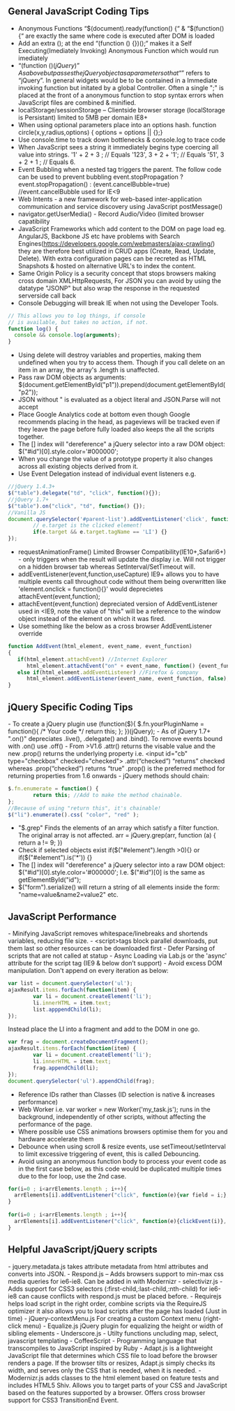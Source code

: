 <h2>General JavaScript Coding Tips</h2>

- Anonymous Functions “$(document).ready(function() {“ & “$(function(){“ are exactly the same where code is executed after DOM is loaded 
- Add an extra (); at the end “(function () {})();“ makes it a Self Executing(Imediately Invoking) Anonymous Function which would run imediately
- “(function ($){}(jQuery)” As above but passes the jQuery object as a parameter so that “$” refers to “jQuery”. In general widgets would be to be contained in a Immediate invoking function but initated by a global Controller. Often a single ";" is placed at the front of a anonymous function to stop syntax errors when JavaScript files are combined & minified.
- localStorage/sessionStorage – Clientside browser storage (localStorage is Persistant) limited to 5MB per domain IE8+
- When using optional parameters place into an options hash. function circle(x,y,radius,options) { options = options || {};}
- Use console.time to track down bottlenecks & console.log to trace code</li>
- When JavaScript sees a string it immediately begins type coercing all value into strings. '1' + 2 +  3 ; // Equals '123',  3  + 2 + '1'; // Equals '51',  3  + 2 +  1 ; // Equals 6.
- Event Bubbling when a nested tag triggers the parent. The follow code can be used to prevent bubbling event.stopPropagation ? event.stopPropagation() : (event.cancelBubble=true) //event.cancelBubble used for IE<9
- Web Intents - a new framework for web-based inter-application communication and service discovery using JavaScript postMessage()
- navigator.getUserMedia() - Record Audio/Video (limited browser capatibility
- JavaScript Frameworks which add content to the DOM on page load eg. AngularJS, Backbone JS etc have problems with Search Engines(https://developers.google.com/webmasters/ajax-crawling/) they are therefore best utilized in CRUD apps (Create, Read, Update, Delete). With extra configuration pages can be recreted as HTML Snapshots & hosted on alternative URL's to index the content.
- Same Origin Policy is a security concept that stops browsers making cross domain XMLHttpRequests, For JSON you can avoid by using the datatype "JSONP" but also wrap the response in the requested serverside call back
- Console Debugging will break IE when not using the Developer Tools.

```javascript
// This allows you to log things, if console
// is available, but takes no action, if not.
function log() {
  console && console.log(arguments);
}
```
- Using delete will destroy variables and properties, making them undefined when you try to access them. Though if you call delete on an item in an array, the array's .length is unaffected.
- Pass raw DOM objects as arguments: $(document.getElementById("p1")).prepend(document.getElementById("p2"));
- JSON without " is evaluated as a object literal and JSON.Parse will not accept
- Place Google Analytics code at bottom even though Google recommends placing in the head, as pageviews will be tracked even if they leave the page before fully loaded also keeps the all the scripts together.
- The [] index will "dereference" a jQuery selector into a raw DOM object: $("#id")[0].style.color='#000000';
- When you change the value of a prototype property it also changes across all existing objects derived from it.
- Use Event Delegation instead of individual event listeners e.g. 

```javascript
//jQuery 1.4.3+ 
$("table").delegate("td", "click", function(){});
//jQuery 1.7+
$("table").on("click", "td", function() {});
//Vanilla JS
document.querySelector('#parent-list').addEventListener('click', function(e) {
        // e.target is the clicked element!
        if(e.target && e.target.tagName == 'LI') {}
});
```
- requestAnimationFrame() Limited Browser Compatibility(IE10+,Safari6+) - only triggers when the result will update the display i.e. Will not trigger on a hidden browser tab whereas SetInterval/SetTimeout will.
- addEventListener(event,function,useCapture) IE9+ allows you to have multiple events call throughout code without them being overwritten like 'element.onclick = function(){}' would deprecietes attachEvent(event,function);
- attachEvent(event,function) depreciated version of AddEventListener used in <IE9, note the value of "this" will be a reference to the window object instead of the element on which it was fired.
- Use something like the below as a cross browser AddEventListener override

```javascript
function AddEvent(html_element, event_name, event_function) 
{       
   if(html_element.attachEvent) //Internet Explorer
      html_element.attachEvent("on" + event_name, function() {event_function.call(html_element);}); 
   else if(html_element.addEventListener) //Firefox & company
      html_element.addEventListener(event_name, event_function, false); //don't need the 'call' trick because in FF everything already works in the right way          
} 
```

<h2>jQuery Specific Coding Tips</h2>
- To create a jQuery plugin use (function($){ $.fn.yourPluginName = function(){ /* Your code */ return this; }; })(jQuery);
- As of jQuery 1.7+ ".on()" depreciates .live(), .delegate() and .bind(). To remove events bound with .on() use .off()
- From >V1.6 .attr() returns the visable value and the new .prop() returns the underlying property i.e. &lt;input id="cb" type="checkbox" checked="checked"&gt; .attr(“checked”) “returns” checked whereas .prop(“checked”) returns “true” .prop() is the preferred method for returning properties from 1.6 onwards
- jQuery methods should chain:

```javascript
$.fn.enumerate = function() {
        return this; //Add to make the method chainable.
};
//Because of using "return this", it's chainable!
$("li").enumerate().css( "color", "red" );
```
- "$.grep" Finds the elements of an array which satisfy a filter function. The original array is not affected. arr = jQuery.grep(arr, function (a) { return a != 9; })
- Check if selected objects exist if($("#element").length >0){} or if($("#element").is('*')) {}
- The [] index will "dereference" a jQuery selector into a raw DOM object: $("#id")[0].style.color='#000000'; I.e. $("#id")[0] is the same as getElementById("id");
- $("form").serialize() will return a string of all elements inside the form: "name=value&amp;name2=value2" etc.

<h2>JavaScript Performance</h2>
- Minifying JavaScript removes whitespace/linebreaks and shortends variables, reducing file size.
- &lt;script&gt;tags block parallel downloads, put them last so other resources can be downloaded first
- Defer Parsing of scripts that are not called at statup
- Async Loading via Lab.js or the 'async' attribute for the script tag (IE9 & below don’t support)
- Avoid excess DOM manipulation. Don't append on every iteration as below:

```javascript
var list = document.querySelector('ul');
ajaxResult.items.forEach(function(item) {
        var li = document.createElement('li');
        li.innerHTML = item.text;
        list.apppendChild(li);
});
```

Instead place the LI into a fragment and add to the DOM in one go.

```javascript
var frag = document.createDocumentFragment();
ajaxResult.items.forEach(function(item) {
        var li = document.createElement('li');
        li.innerHTML = item.text;
        frag.appendChild(li);
});
document.querySelector('ul').appendChild(frag);
```

- Reference IDs rather than Classes (ID selection is native & increases performance)
- Web Worker i.e. var worker = new Worker('my_task.js'); runs in the background, independently of other scripts, without affecting the performance of the page.
- Where possible use CSS animations browsers optimise them for you and hardware accelerate them
- Debounce when using scroll & resize events, use setTimeout/setInterval to limit excessive triggering of event, this is called Debouncing.
- Avoid using an anonymous function body to process your event code as in the first case below, as this code would be duplicated multiple times due to the for loop, use the 2nd case.

```javascript
for(i=0 ; i<arrElements.length ; i++){
  arrElements[i].addEventListener("click", function(e){var field = i;}, false);
}
 
for(i=0 ; i<arrElements.length ; i++){
  arrElements[i].addEventListener("click", function(e){clickEvent(i)}, false);
}
```

<h2>Helpful JavaScript/jQuery scripts</h2>
- jquery.metadata.js takes attribute metadata from html attributes and converts into JSON.
- Respond.js – Adds browsers support to min-max css media queries for ie6-ie8. Can be added in with Modernizr
- selectivizr.js -  Adds support for CSS3 selectors (:first-child,:last-child,:nth-child) for ie6-ie8 can cause conflicts with respond.js must be placed before.
- Requirejs helps load script in the right order, combine scripts via the RequireJS optimizer it also allows you to load scripts after the page has loaded (Just in time)
- jQuery-contextMenu.js For creating a custom Context menu (right-click menu)
- Equalize.js jQuery plugin for equalizing the height or width of sibling elements
- Underscore.js - Utilty functions uncluding map, select, javascript templating
- CoffeeScript - Programming language that transcompiles to JavaScript inspired by Ruby
- Adapt.js is a lightweight JavaScript file that determines which CSS file to load before the browser renders a page. If the browser tilts or resizes, Adapt.js simply checks its width, and serves only the CSS that is needed, when it is needed.
- Modernizr.js adds classes to the html element based on feature tests and includes HTML5 Shiv. Allows you to target parts of your CSS and JavaScript based on the features supported by a browser. Offers cross browser support for CSS3 TransitionEnd Event.

